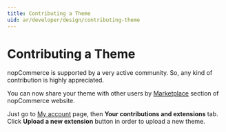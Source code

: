 ```yaml
---
title: Contributing a Theme
uid: ar/developer/design/contributing-theme
---
```


# Contributing a Theme

nopCommerce is supported by a very active community. So, any kind of contribution is highly appreciated.

You can now share your theme with other users by [Marketplace](https://www.nopcommerce.com/marketplace.aspx) section of nopCommerce website.

Just go to [My account](https://www.nopcommerce.com/account.aspx) page, then **Your contributions and extensions** tab. Click **Upload a new extension** button in order to upload a new theme.